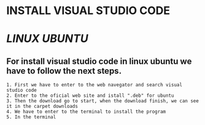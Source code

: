 # **INSTALL VISUAL STUDIO CODE**


# *LINUX UBUNTU* 


## For install visual studio code in linux ubuntu we have to follow the next steps.

    1. First we have to enter to the web navegator and search visual studio code
    2. Enter to the oficial web site and istall ".deb" for ubuntu  
    3. Then the download go to start, when the download finish, we can see it in the carpet downloads
    4. We have to enter to the terminal to install the program 
    5. In the terminal  